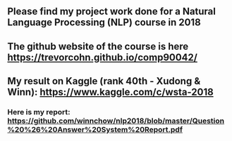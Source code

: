 ## Please find my project work done for a Natural Language Processing (NLP) course in 2018
## The github website of the course is here https://trevorcohn.github.io/comp90042/

## My result on Kaggle (rank 40th - Xudong & Winn): https://www.kaggle.com/c/wsta-2018

### Here is my report: https://github.com/winnchow/nlp2018/blob/master/Question%20%26%20Answer%20System%20Report.pdf

